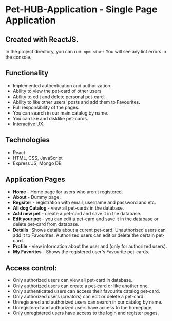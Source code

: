 
# Pet-HUB-Application - Single Page Application
## Created with ReactJS.

In the project directory, you can run: `npm start`
You will  see any lint errors in the console.


## Functionality
* Implemented authentication and authorization.
* Ability to  view the pet-card of other users.
* Ability to edit and delete personal pet-card.
* Ability to like other users' posts and add them to Favourites. 
* Full responsibility of the pages.
* You can search in our main catalog by name.
* You can like and disklike pet-cards.
* Interactive UX.


## Technologies
* React
* HTML, CSS, JavaScript
* Еxpress JS, Mongo DB

## Application Pages
* **Home** - Home page for users who aren’t registered.
* **About** - Dummy page.
* **Regsiter** - registration with email, username and password and etc.
* **All dog Catalog** - view all  pet-cards in the database.
* **Add new pet** - create a pet-card and save it in the database.
* **Edit your pet** - you can edit a pet-card and save it in the database or delete pet-card from database.
* **Details** -Shows details about a curent pet-card. Unauthorised users can add it to Favourites. Authorized users can edit or delete the certain pet-card. 
* **Profile** - view information about the user and  (only for authorized users).
* **My Favorites** - Shows the registered user's Favourite pet-cards. 

## Access control:

* Only authorized users can view all pet-card in database.
* Only authorized users can create a pet-card or like another one.
* Only authenticated users can access their favourite catalog pet-card.
* Only authorized users (creators) can edit or delete a pet-card.
* Unregistered and authorized users can search in our catalog by name.
* Unregistered and authorized users have access to the homepage.
* Only unregistered users have access to the login and register pages.
